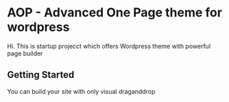 AOP - Advanced One Page theme for wordpress
===

Hi. This is startup projecct which offers Wordpress theme with powerful page builder


Getting Started
---------------

You can build your site with only visual draganddrop